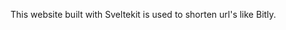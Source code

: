 <script>
    import { Link } from "$lib/components";
</script>


This website built with Sveltekit is used to shorten url's like <Link href='https://bitly.com/' target='_blank'>Bitly</Link>.